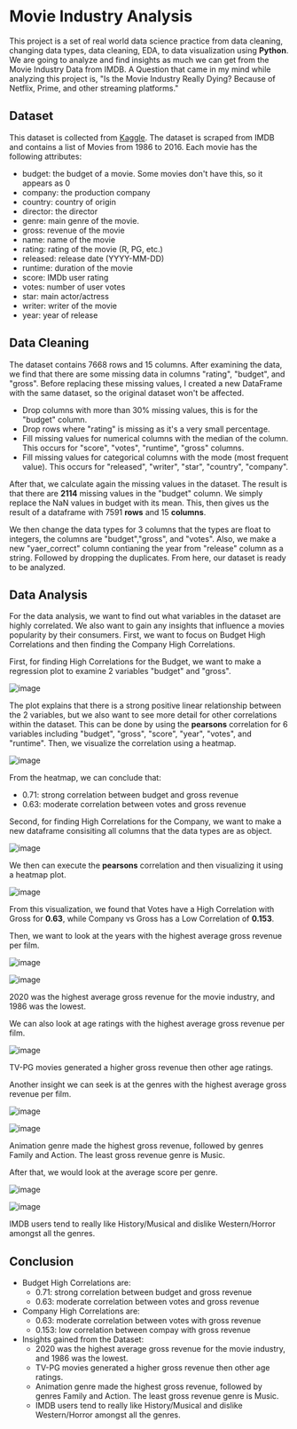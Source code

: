 # Movie Industry Analysis
This project is a set of real world data science practice from data cleaning, changing data types, data cleaning, EDA, to data visualization using **Python**. We are going to analyze and find insights as much we can get from the Movie Industry Data from IMDB. A Question that came in my mind while analyzing this project is, "Is the Movie Industry Really Dying? Because of Netflix, Prime, and other streaming platforms."

## Dataset
This dataset is collected from [Kaggle](https://www.kaggle.com/datasets/danielgrijalvas/movies). The dataset is scraped from IMDB and contains a list of Movies from 1986 to 2016. Each movie has the following attributes:
  - budget: the budget of a movie. Some movies don't have this, so it appears as 0
  - company: the production company
  - country: country of origin
  - director: the director
  - genre: main genre of the movie.
  - gross: revenue of the movie
  - name: name of the movie
  - rating: rating of the movie (R, PG, etc.)
  - released: release date (YYYY-MM-DD)
  - runtime: duration of the movie
  - score: IMDb user rating
  - votes: number of user votes
  - star: main actor/actress
  - writer: writer of the movie
  - year: year of release

## Data Cleaning
The dataset contains 7668 rows and 15 columns. After examining the data, we find that there are some missing data in columns "rating", "budget", and "gross". Before replacing these missing values, I created a new DataFrame with the same dataset, so the original dataset won't be affected. 
  - Drop columns with more than 30% missing values, this is for the "budget" column.
  - Drop rows where "rating" is missing as it's a very small percentage.
  - Fill missing values for numerical columns with the median of the column. This occurs for "score", "votes", "runtime", "gross" columns.
  - Fill missing values for categorical columns with the mode (most frequent value). This occurs for "released", "writer", "star", "country", "company".

After that, we calculate again the missing values in the dataset. The result is that there are **2114** missing values in the "budget" column. We simply replace the NaN values in budget with its mean. This, then gives us the result of a dataframe with 7591 **rows** and 15 **columns**.

We then change the data types for 3 columns that the types are float to integers, the columns are "budget","gross", and "votes". Also, we make a new "yaer_correct" column contianing the year from "release" column as a string. Followed by dropping the duplicates. From here, our dataset is ready to be analyzed.

## Data Analysis
For the data analysis, we want to find out what variables in the dataset are highly correlated. We also want to gain any insights that influence a movies popularity by their consumers. First, we want to focus on Budget High Correlations and then finding the Company High Correlations.

First, for finding High Correlations for the Budget, we want to make a regression plot to examine 2 variables "budget" and "gross". 

![image](https://github.com/CountingCrows/Movie_Industry_Analysis_Project/assets/85608120/acf4b525-c0c3-40d1-aa21-2844e87ff742)

The plot explains that there is a strong positive linear relationship between the 2 variables, but we also want to see more detail for other correlations within the dataset. This can be done by using the **pearsons** correlation for 6 variables including "budget", "gross", "score", "year", "votes", and "runtime". Then, we visualize the correlation using a heatmap.

![image](https://github.com/CountingCrows/Movie_Industry_Analysis_Project/assets/85608120/7d85f2cd-5133-40cb-a8e5-c2ab22ea71d9)

From the heatmap, we can conclude that:
- 0.71: strong correlation between budget and gross revenue
- 0.63: moderate correlation between votes and gross revenue

Second, for finding High Correlations for the Company, we want to make a new dataframe consisiting all columns that the data types are as object.

![image](https://github.com/CountingCrows/Movie_Industry_Analysis_Project/assets/85608120/905e5651-3232-4b58-8c4e-f82e654ffa6c)

We then can execute the **pearsons** correlation and then visualizing it using a heatmap plot.

![image](https://github.com/CountingCrows/Movie_Industry_Analysis_Project/assets/85608120/abf506e6-54c9-4116-8685-f5e6766bfe96)

From this visualization, we found that Votes have a High Correlation with Gross for **0.63**, while Company vs Gross has a Low Correlation of **0.153**.

Then, we want to look at the years with the highest average gross revenue per film. 

![image](https://github.com/CountingCrows/Movie_Industry_Analysis_Project/assets/85608120/92bce108-5cac-4ea6-81ec-b5fc78238cbe)

![image](https://github.com/CountingCrows/Movie_Industry_Analysis_Project/assets/85608120/53ab9b9a-0d4d-4132-8bdc-26a620ceff2f)

2020 was the highest average gross revenue for the movie industry, and 1986 was the lowest.

We can also look at age ratings with the highest average gross revenue per film. 

![image](https://github.com/CountingCrows/Movie_Industry_Analysis_Project/assets/85608120/e9691716-63fd-4dde-b754-d22766bb8024)

TV-PG movies generated a higher gross revenue then other age ratings.

Another insight we can seek is at the genres with the highest average gross revenue per film.

![image](https://github.com/CountingCrows/Movie_Industry_Analysis_Project/assets/85608120/20a5b02c-091a-4f6b-913e-838da5c80708)

![image](https://github.com/CountingCrows/Movie_Industry_Analysis_Project/assets/85608120/3e49d70d-f29f-4150-a04a-c1a15d373e18)

Animation genre made the highest gross revenue, followed by genres Family and Action. The least gross revenue genre is Music.

After that, we would look at the average score per genre.

![image](https://github.com/CountingCrows/Movie_Industry_Analysis_Project/assets/85608120/60d951b8-2072-4c70-a0c9-565faa5a6a50)

![image](https://github.com/CountingCrows/Movie_Industry_Analysis_Project/assets/85608120/0df011c2-3483-4c31-8ad8-1671c6759ff0)

IMDB users tend to really like History/Musical and dislike Western/Horror amongst all the genres.

## Conclusion
- Budget High Correlations are:
  - 0.71: strong correlation between budget and gross revenue
  - 0.63: moderate correlation between votes and gross revenue
- Company High Correlations are:
  - 0.63: moderate correlation between votes with gross revenue 
  - 0.153: low correlation between compay with gross revenue
- Insights gained from the Dataset:
  - 2020 was the highest average gross revenue for the movie industry, and 1986 was the lowest.
  - TV-PG movies generated a higher gross revenue then other age ratings.
  - Animation genre made the highest gross revenue, followed by genres Family and Action. The least gross revenue genre is Music.
  - IMDB users tend to really like History/Musical and dislike Western/Horror amongst all the genres.
